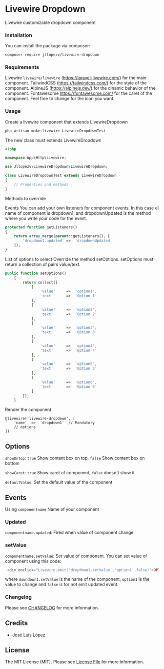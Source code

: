 # Livewire Dropdown

Livewire customizable dropdown component

### Installation

You can install the package via composer:

```bash
composer require jllopezv/livewire-dropdown
```

### Requirements

Livewire `livewire/livewire` (https://laravel-livewire.com/) for the main component.
TailwindCSS (https://tailwindcss.com/) for the style of the component.
AlpineJS (https://alpinejs.dev/) for the dinamic behavior of the component.
Fontawesome https://fontawesome.com/ for the caret of the component. Feel free to change for the icon you want.

### Usage

Create a livewire component that extends LivewireDropdown

``` bash
php artisan make:livewire LivewireDropdownTest
```

The new class must extends LivewireDropdown
 
``` php
<?php

namespace App\Http\Livewire;

use Jllopezv\LivewireDropdown\LivewireDropdown;

class LivewireDropdownTest extends LivewireDropdown
{
    // Properties and methods
}
```

Methods to override

Events
You can add your own listeners for component events. In this case el name of component is dropdown1, and dropdownUpdated is the method where you write your code for the event.
```php
protected function getListeners()
{
    return array_merge(parent::getListeners(), [
        'dropdown1.updated' =>  'dropdownUpdated'
    ]);
}
```

List of options to select
Override the method setOptions. setOptions must return a collection of pairs value/text.
```php
public function setOptions()
    {
        return collect([
            [
                'value'     =>  'option1',
                'text'      =>  'Option 1'
            ],
            [
                'value'     =>  'option2',
                'text'      =>  'Option 2'
            ],
            [
                'value'     =>  'option3',
                'text'      =>  'Option 3'
            ],
            [
                'value'     =>  'option4',
                'text'      =>  'Option 4'
            ],
            [
                'value'     =>  'option5',
                'text'      =>  'Option 5'
            ],
            [
                'value'     =>  'option6',
                'text'      =>  'Option 6'
            ]
        ]);
    }
```


Render the component

```blade
@livewire('livewire-dropdown', [
    'name'  =>  'dropdown1'  // Mandatory
    // options
])
```

## Options

`showOnTop`: `true` Show content box on top, `false` Show content box on bottom

`showCaret`: `true` Show caret of component, `false` doesn't show it

`defaultValue`: Set the default value of the component

## Events 

Using `componentname` Name of your component

### Updated
`componentname.updated`: Fired when value of component change
### setValue
`componentname.setValue`: Set value of component. 
You can set value of component using this code:

```php
 <div onclick="Livewire.emit('dropdown1.setValue','option1',false)">OPTION 1</div>
```

where `downdown1.setValue` is the name of the component, `option1` is the value to change and `false` is for not emit updated event.


### Changelog

Please see [CHANGELOG](CHANGELOG.md) for more information.


## Credits

- [José Luís López](https://github.com/jllopezv)


## License

The MIT License (MIT). Please see [License File](LICENSE.md) for more information.
